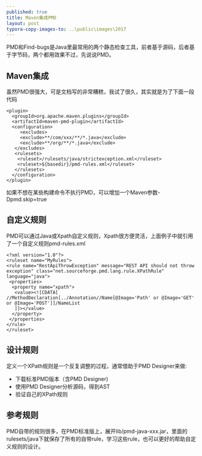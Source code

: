 ```yaml
---
published: true
title: Maven集成PMD
layout: post
typora-copy-images-to: ..\public\images\2017
---
```



PMD和Find-bugs是Java里最常用的两个静态检查工具，前者基于源码，后者基于字节码，两个都用效果不过，先说说PMD。

## Maven集成

虽然PMD很强大，可是文档写的非常糟糕，我试了很久，其实就是为了下面一段代码

```
<plugin>
  <groupId>org.apache.maven.plugins</groupId>
  <artifactId>maven-pmd-plugin</artifactId>
  <configuration>
     <excludes>
     <exclude>**/com/xxx/**/*.java</exclude>
     <exclude>**/org/**/*.java</exclude>
   </excludes>
   <rulesets>
    <ruleset>/rulesets/java/strictexception.xml</ruleset>
    <ruleset>${basedir}/pmd-rules.xml</ruleset>
   </rulesets>
  </configuration>
</plugin>
```

如果不想在某些构建命令不执行PMD，可以增加一个Maven参数-Dpmd.skip=true

## 自定义规则

PMD可以通过Java或Xpath自定义规则，Xpath很方便灵活，上面例子中就引用了一个自定义规则pmd-rules.xml

```
<?xml version="1.0"?>
<ruleset name="MyRules">
<rule name="RestApiThrowException" message="REST API should not throw exception" class="net.sourceforge.pmd.lang.rule.XPathRule" language="java">
 <properties>
  <property name="xpath">
   <value><![CDATA[
//MethodDeclaration[../Annotation//Name[@Image='Path' or @Image='GET' or @Image='POST']]/NameList
   ]]></value>
  </property>
 </properties>
</rule>
</ruleset>
```

## 设计规则

定义一个XPath规则是一个反复调整的过程，通常借助于PMD Designer来做:

* 下载标准PMD版本（含PMD Designer)
* 使用PMD Designer分析源码，得到AST
* 验证自己的XPath规则

## 参考规则

PMD自带的规则很多，在PMD标准版上，展开lib/pmd-java-xxx.jar，里面的rulesets/java下就保存了所有的自带rule，学习这些rule，也可以更好的帮助自定义规则的设计。
